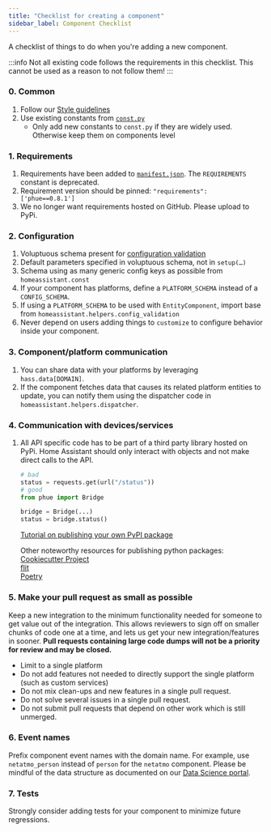 ```yaml
---
title: "Checklist for creating a component"
sidebar_label: Component Checklist
---
```


A checklist of things to do when you're adding a new component.

:::info
Not all existing code follows the requirements in this checklist. This cannot be used as a reason to not follow them!
:::

### 0. Common

 1. Follow our [Style guidelines](development_guidelines.md)
 2. Use existing constants from [`const.py`](https://github.com/home-assistant/home-assistant/blob/dev/homeassistant/const.py)
    - Only add new constants to `const.py` if they are widely used. Otherwise keep them on components level

### 1. Requirements

 1. Requirements have been added to [`manifest.json`](creating_integration_manifest.md). The `REQUIREMENTS` constant is deprecated.
 2. Requirement version should be pinned: `"requirements": ['phue==0.8.1']`
 3. We no longer want requirements hosted on GitHub. Please upload to PyPi.

### 2. Configuration

1. Voluptuous schema present for [configuration validation](development_validation.md)
2. Default parameters specified in voluptuous schema, not in `setup(…)`
3. Schema using as many generic config keys as possible from `homeassistant.const`
4. If your component has platforms, define a `PLATFORM_SCHEMA` instead of a `CONFIG_SCHEMA`.
5. If using a `PLATFORM_SCHEMA` to be used with `EntityComponent`, import base from `homeassistant.helpers.config_validation`
6. Never depend on users adding things to `customize` to configure behavior inside your component.

### 3. Component/platform communication

1. You can share data with your platforms by leveraging `hass.data[DOMAIN]`.
2. If the component fetches data that causes its related platform entities to update, you can notify them using the dispatcher code in `homeassistant.helpers.dispatcher`.

### 4. Communication with devices/services

1. All API specific code has to be part of a third party library hosted on PyPi. Home Assistant should only interact with objects and not make direct calls to the API.

    ```python
    # bad
    status = requests.get(url("/status"))
    # good
    from phue import Bridge

    bridge = Bridge(...)
    status = bridge.status()
    ```

    [Tutorial on publishing your own PyPI package](https://towardsdatascience.com/how-to-open-source-your-first-python-package-e717444e1da0)
    
    Other noteworthy resources for publishing python packages:  
    [Cookiecutter Project](https://cookiecutter.readthedocs.io/)  
    [flit](https://flit.readthedocs.io/)  
    [Poetry](https://python-poetry.org/)  

### 5. Make your pull request as small as possible

Keep a new integration to the minimum functionality needed for someone to get value out of the integration. This allows reviewers to sign off on smaller chunks of code one at a time, and lets us get your new integration/features in sooner. **Pull requests containing large code dumps will not be a priority for review and may be closed.**

- Limit to a single platform
- Do not add features not needed to directly support the single platform (such as custom services)
- Do not mix clean-ups and new features in a single pull request.
- Do not solve several issues in a single pull request.
- Do not submit pull requests that depend on other work which is still unmerged.

### 6. Event names

Prefix component event names with the domain name. For example, use `netatmo_person` instead of `person` for the `netatmo` component. Please be mindful of the data structure as documented on our [Data Science portal](https://data.home-assistant.io/docs/events/#database-table).

### 7. Tests

Strongly consider adding tests for your component to minimize future regressions.
